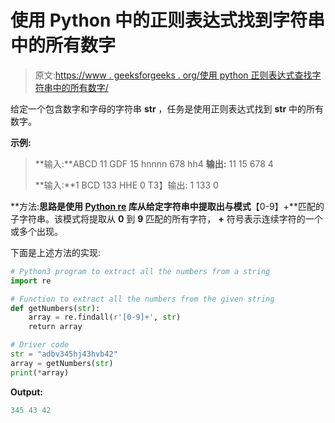 # 使用 Python 中的正则表达式找到字符串中的所有数字

> 原文:[https://www . geeksforgeeks . org/使用 python 正则表达式查找字符串中的所有数字/](https://www.geeksforgeeks.org/find-all-the-numbers-in-a-string-using-regular-expression-in-python/)

给定一个包含数字和字母的字符串 **str** ，任务是使用正则表达式找到 **str** 中的所有数字。

**示例:**

> **输入:**ABCD 11 GDF 15 hnnnn 678 hh4
> **输出:** 11 15 678 4
> 
> **输入:**1 BCD 133 HHE 0
> T3】输出: 1 133 0

**方法:**思路是使用 [Python re](https://www.geeksforgeeks.org/regular-expression-python-examples-set-1/) 库从给定字符串中提取出与模式**【0-9】+**匹配的子字符串。该模式将提取从 **0** 到 **9** 匹配的所有字符， **+** 符号表示连续字符的一个或多个出现。

下面是上述方法的实现:

```py
# Python3 program to extract all the numbers from a string
import re

# Function to extract all the numbers from the given string
def getNumbers(str):
    array = re.findall(r'[0-9]+', str)
    return array

# Driver code
str = "adbv345hj43hvb42"
array = getNumbers(str)
print(*array)
```

**Output:**

```py
345 43 42

```